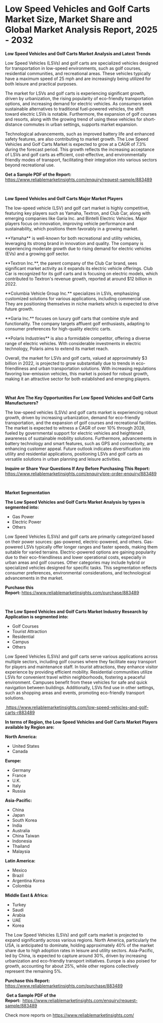 <p><h1>Low Speed Vehicles and Golf Carts Market Size, Market Share and Global Market Analysis Report, 2025 - 2032</h1></p><p><strong>Low Speed Vehicles and Golf Carts Market Analysis and Latest Trends</strong></p>
<p><p>Low Speed Vehicles (LSVs) and golf carts are specialized vehicles designed for transportation in low-speed environments, such as golf courses, residential communities, and recreational areas. These vehicles typically have a maximum speed of 25 mph and are increasingly being utilized for both leisure and practical purposes.</p><p>The market for LSVs and golf carts is experiencing significant growth, driven by urbanization, the rising popularity of eco-friendly transportation options, and increasing demand for electric vehicles. As consumers seek sustainable alternatives to traditional fuel-powered vehicles, the shift toward electric LSVs is notable. Furthermore, the expansion of golf courses and resorts, along with the growing trend of using these vehicles for short-distance commutes in urban settings, supports market expansion. </p><p>Technological advancements, such as improved battery life and enhanced safety features, are also contributing to market growth. The Low Speed Vehicles and Golf Carts Market is expected to grow at a CAGR of 7.3% during the forecast period. This growth reflects the increasing acceptance of LSVs and golf carts as efficient, cost-effective, and environmentally friendly modes of transport, facilitating their integration into various sectors beyond recreational use.</p></p>
<p><strong>Get a Sample PDF of the Report:&nbsp;</strong> <a href="https://www.reliablemarketinsights.com/enquiry/request-sample/883489?utm_campaign=2183&utm_medium=2&utm_source=Github&utm_content=ia&utm_term=30032025&utm_id=low-speed-vehicles-and-golf-carts">https://www.reliablemarketinsights.com/enquiry/request-sample/883489</a></p>
<p>&nbsp;</p>
<p><strong>Low Speed Vehicles and Golf Carts Major Market Players</strong></p>
<p><p>The low-speed vehicle (LSV) and golf cart market is highly competitive, featuring key players such as Yamaha, Textron, and Club Car, along with emerging companies like Garia Inc. and Bintelli Electric Vehicles. Major players focus on innovation, improving vehicle performance and sustainability, which positions them favorably in a growing market.</p><p>**Yamaha** is well-known for both recreational and utility vehicles, leveraging its strong brand in innovation and quality. The company is experiencing moderate growth due to rising demand for electric vehicles (EVs) and a growing golf sector.</p><p>**Textron Inc.**, the parent company of the Club Car brand, sees significant market activity as it expands its electric vehicle offerings. Club Car is recognized for its golf carts and is focusing on electric models, which contributed to Textron's revenue growth, reported at around $12 billion in 2022. </p><p>**Columbia Vehicle Group Inc.** specializes in LSVs, emphasizing customized solutions for various applications, including commercial use. They are positioning themselves in niche markets which is expected to drive future growth.</p><p>**Garia Inc.** focuses on luxury golf carts that combine style and functionality. The company targets affluent golf enthusiasts, adapting to consumer preferences for high-quality electric carts.</p><p>**Polaris Industries** is also a formidable competitor, offering a diverse range of electric vehicles. With considerable investments in electric technology, Polaris aims to extend its market reach.</p><p>Overall, the market for LSVs and golf carts, valued at approximately $3 billion in 2022, is projected to grow substantially due to trends in eco-friendliness and urban transportation solutions. With increasing regulations favoring low-emission vehicles, this market is poised for robust growth, making it an attractive sector for both established and emerging players.</p></p>
<p>&nbsp;</p>
<p><strong>What Are The Key Opportunities For Low Speed Vehicles and Golf Carts Manufacturers?</strong></p>
<p><p>The low-speed vehicles (LSVs) and golf carts market is experiencing robust growth, driven by increasing urbanization, demand for eco-friendly transportation, and the expansion of golf courses and recreational facilities. The market is expected to witness a CAGR of over 10% through 2028, fueled by governmental support for electric vehicles and heightened awareness of sustainable mobility solutions. Furthermore, advancements in battery technology and smart features, such as GPS and connectivity, are enhancing customer appeal. Future outlook indicates diversification into utility and residential applications, positioning LSVs and golf carts as versatile solutions in urban planning and leisure activities.</p></p>
<p><strong>Inquire or Share Your Questions If Any Before Purchasing This Report:</strong> <a href="https://www.reliablemarketinsights.com/enquiry/pre-order-enquiry/883489?utm_campaign=2183&utm_medium=2&utm_source=Github&utm_content=ia&utm_term=30032025&utm_id=low-speed-vehicles-and-golf-carts">https://www.reliablemarketinsights.com/enquiry/pre-order-enquiry/883489</a></p>
<p>&nbsp;</p>
<p><strong>Market Segmentation</strong></p>
<p><strong>The Low Speed Vehicles and Golf Carts Market Analysis by types is segmented into:</strong></p>
<p><ul><li>Gas Power</li><li>Electric Power</li><li>Others</li></ul></p>
<p><p>Low Speed Vehicles (LSVs) and golf carts are primarily categorized based on their power sources: gas-powered, electric-powered, and others. Gas-powered LSVs typically offer longer ranges and faster speeds, making them suitable for varied terrains. Electric-powered options are gaining popularity due to their eco-friendliness and lower operational costs, especially in urban areas and golf courses. Other categories may include hybrid or specialized vehicles designed for specific tasks. This segmentation reflects consumer preferences, environmental considerations, and technological advancements in the market.</p></p>
<p><strong>Purchase this Report:&nbsp;</strong><a href="https://www.reliablemarketinsights.com/purchase/883489?utm_campaign=2183&utm_medium=2&utm_source=Github&utm_content=ia&utm_term=30032025&utm_id=low-speed-vehicles-and-golf-carts">https://www.reliablemarketinsights.com/purchase/883489</a></p>
<p>&nbsp;</p>
<p><strong>The Low Speed Vehicles and Golf Carts Market Industry Research by Application is segmented into:</strong></p>
<p><ul><li>Golf Courses</li><li>Tourist Attraction</li><li>Residential</li><li>Campus</li><li>Others</li></ul></p>
<p><p>Low Speed Vehicles (LSVs) and golf carts serve various applications across multiple sectors, including golf courses where they facilitate easy transport for players and maintenance staff. In tourist attractions, they enhance visitor experience by providing efficient mobility. Residential communities utilize LSVs for convenient travel within neighborhoods, fostering a peaceful environment. Campuses benefit from these vehicles for safe and quick navigation between buildings. Additionally, LSVs find use in other settings, such as shopping areas and events, promoting eco-friendly transport solutions.</p></p>
<p><a href="https://www.reliablemarketinsights.com/low-speed-vehicles-and-golf-carts-r883489?utm_campaign=2183&utm_medium=2&utm_source=Github&utm_content=ia&utm_term=30032025&utm_id=low-speed-vehicles-and-golf-carts">&nbsp;https://www.reliablemarketinsights.com/low-speed-vehicles-and-golf-carts-r883489</a></p>
<p><strong>In terms of Region, the Low Speed Vehicles and Golf Carts Market Players available by Region are:</strong></p>
<p>
    <p> <strong> North America: </strong>
        <ul>
            <li>United States</li>
            <li>Canada</li>
        </ul>
        </p> 
    <p> <strong> Europe: </strong>
        <ul>
            <li>Germany</li>
            <li>France</li>
            <li>U.K.</li>
            <li>Italy</li>
            <li>Russia</li>
        </ul>
        </p> 
    <p> <strong> Asia-Pacific: </strong>
        <ul>
            <li>China</li>
            <li>Japan</li>
            <li>South Korea</li>
            <li>India</li>
            <li>Australia</li>
            <li>China Taiwan</li>
            <li>Indonesia</li>
            <li>Thailand</li>
            <li>Malaysia</li>
        </ul>
        </p> 
    <p> <strong> Latin America: </strong>
        <ul>
            <li>Mexico</li>
            <li>Brazil</li>
            <li>Argentina Korea</li>
            <li>Colombia</li>
        </ul>
        </p> 
    <p> <strong> Middle East & Africa: </strong>
        <ul>
            <li>Turkey</li>
            <li>Saudi</li>
            <li>Arabia</li>
            <li>UAE</li>
            <li>Korea</li>
        </ul>
    </p>
    </p>
<p><p>The Low Speed Vehicles (LSVs) and golf carts market is projected to expand significantly across various regions. North America, particularly the USA, is anticipated to dominate, holding approximately 40% of the market share due to high adoption rates in leisure and utility sectors. Asia-Pacific, led by China, is expected to capture around 30%, driven by increasing urbanization and eco-friendly transport initiatives. Europe is also poised for growth, accounting for about 25%, while other regions collectively represent the remaining 5%.</p></p>
<p><strong>Purchase this Report: </strong><a href="https://www.reliablemarketinsights.com/purchase/883489?utm_campaign=2183&utm_medium=2&utm_source=Github&utm_content=ia&utm_term=30032025&utm_id=low-speed-vehicles-and-golf-carts">https://www.reliablemarketinsights.com/purchase/883489</a></p>
<p>&nbsp;<strong>Get a Sample PDF of the Report:&nbsp;&nbsp;</strong><a href="https://www.reliablemarketinsights.com/enquiry/request-sample/883489?utm_campaign=2183&utm_medium=2&utm_source=Github&utm_content=ia&utm_term=30032025&utm_id=low-speed-vehicles-and-golf-carts">https://www.reliablemarketinsights.com/enquiry/request-sample/883489</a></p>
<p><strong></strong></p>
<p>Check more reports on <a href="https://www.reliablemarketinsights.com/?utm_campaign=2183&utm_medium=2&utm_source=Github&utm_content=ia&utm_term=30032025&utm_id=low-speed-vehicles-and-golf-carts">https://www.reliablemarketinsights.com/</a></p>